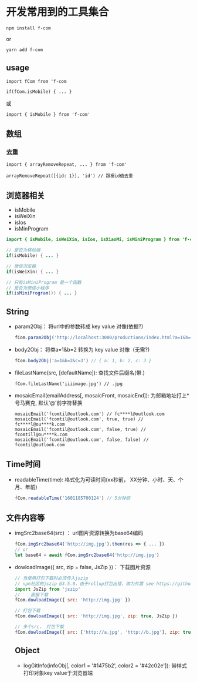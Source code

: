 # 开发常用到的工具集合


```
npm install f-com
```
or
```
yarn add f-com
```
## usage
```
import fCom from 'f-com

if(fCom.isMobile) { ... }

```
或
```
import { isMobile } from 'f-com'
```

## 数组
### 去重
```
import { arrayRemoveRepeat, ... } from 'f-com'
```
```
arrayRemoveRepeat([{id: 1}], 'id') // 跟椐id值去重
```

## 浏览器相关

* isMobile
* isWeiXin
* isIos
* isMinProgram

```java
import { isMobile, isWeiXin, isIos, isXiaoMi, isMiniProgram } from 'f-com'

// 是否为移动端
if(isMobile) { ... }

// 微信浏览器
if(isWeiXin) { ... }

// 只有isMiniProgram 是一个函数
// 是否为微信小程序
if(isMiniProgram()) { ... }
```

## String

* param2Obj： 将url中的参数转成 key value 对像(依据?)

  ```javascript
  fCom.param2Obj('http://localhost:3000/productions/index.html?a=1&b=2&c=3') // { a: 1, b: 2, c: 3 }
  ```
* body2Obj： 将类a=1&b=2 转换为 key value 对像（无需?)
  ```javascript
  fCom.body2Obj('a=1&b=2&c=3') // { a: 1, b: 2, c: 3 }
	```
* fileLastName(src, [defaultName]):  查找文件后缀名(带.) 
  ```
  fCom.fileLastName('iiiimage.jpg') // .jpg
  ```
* mosaicEmail(emailAddress[, mosaicFront, mosaicEnd]): 为邮箱地址打上*号马赛克, 默认'@'前字符替换
  ```
  mosaicEmail('fcomtil@outlook.com') // fc****l@outlook.com
  mosaicEmail('fcomtil@outlook.com', true, true) // fc****l@ou****k.com
  mosaicEmail('fcomtil@outlook.com', false, true) // fcomtill@ou****k.com
  mosaicEmail('fcomtil@outlook.com', false, false) // fcomtil@outlook.com
  ```
## Time时间

* readableTime(time): 格式化为可读时间(xx秒前， XX分钟、小时、天、个月、年前)

  ```javascript
  fCom.readableTime('1601185700124') // 5分钟前
  ```


## 文件内容等

* imgSrc2base64(src) ： url图片资源转换为base64编码

  ```javascript
  fCom.imgSrc2base64('http://img.jpg').then(res => { ... })
  // or
  let base64 = await fCom.imgSrc2base64('http://img.jpg')
  ```

* dowloadImage({ src, zip = false, JsZip })： 下载图片资源

  ```javascript
  // 当使用打包下载时必须传入jszip
  // npm社区的jszip @3.5.0，由于rollup打包出错，改为外置 see https://github.com/Stuk/jszip#readme
  import JsZip from 'jszip'
  // 	直接下载
  fCom.dowloadImage({ src: 'http://img.jpg' })
  
  // 打包下载
  fCom.dowloadImage({ src: 'http://img.jpg', zip: true, JsZip })
  
  // 多个src， 打包下载
  fCom.dowloadImage({ src: ['http://a.jpg', 'http://b.jpg'], zip: true, JsZip })
  ```
  
  ## Object
  * logGitInfo(infoObj[, color1 = '#1475b2', color2 = '#42c02e']): 带样式打印对象key value于浏览器端
  

